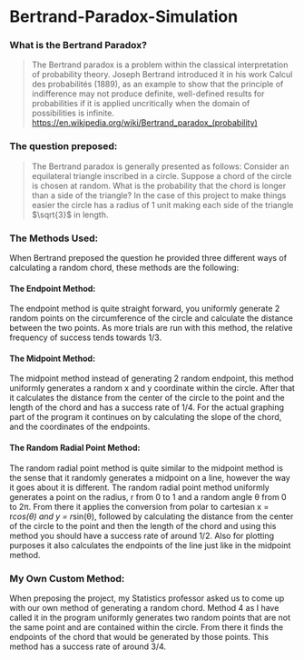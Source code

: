 # Bertrand-Paradox-Simulation

### What is the Bertrand Paradox?
>The Bertrand paradox is a problem within the classical interpretation of probability theory. Joseph Bertrand introduced it in his work Calcul des probabilités (1889), as an example to show that the principle of indifference may not produce definite, well-defined results for probabilities if it is applied uncritically when the domain of possibilities is infinite.
>https://en.wikipedia.org/wiki/Bertrand_paradox_(probability)

### The question preposed:
>The Bertrand paradox is generally presented as follows: Consider an equilateral triangle inscribed in a circle. Suppose a chord of the circle is chosen at random. What is the probability that the chord is longer than a side of the triangle?
In the case of this project to make things easier the circle has a radius of 1 unit making each side of the triangle $\sqrt{3}$ in length.

### The Methods Used:
When Bertrand preposed the question he provided three different ways of calculating a random chord, these methods are the following:
#### The Endpoint Method:
The endpoint method is quite straight forward, you uniformly generate 2 random points on the circumference of the circle and calculate the distance between the two points. As more trials are run with this method, the relative frequency of success tends towards 1/3.
#### The Midpoint Method:
The midpoint method instead of generating 2 random endpoint, this method uniformly generates a random x and y coordinate within the circle. After that it calculates the distance from the center of the circle to the point and the length of the chord and has a success rate of 1/4. For the actual graphing part of the program it continues on by calculating the slope of the chord, and the coordinates of the endpoints.
#### The Random Radial Point Method:
The random radial point method is quite similar to the midpoint method is the sense that it randomly generates a midpoint on a line, however the way it goes about it is different. The random radial point method uniformly generates a point on the radius, r from 0 to 1 and a random angle &theta; from 0 to 2&pi;. From there it applies the conversion from polar to cartesian x = r*cos(&theta;) and y = r*sin(&theta;), followed by calculating the distance from the center of the circle to the point and then the length of the chord and using this method you should have a success rate of around 1/2. Also for plotting purposes it also calculates the endpoints of the line just like in the midpoint method.

### My Own Custom Method:
When preposing the project, my Statistics professor asked us to come up with our own method of generating a random chord. Method 4 as I have called it in the program uniformly generates two random points that are not the same point and are contained within the circle. From there it finds the endpoints of the chord that would be generated by those points. This method has a success rate of around 3/4.
